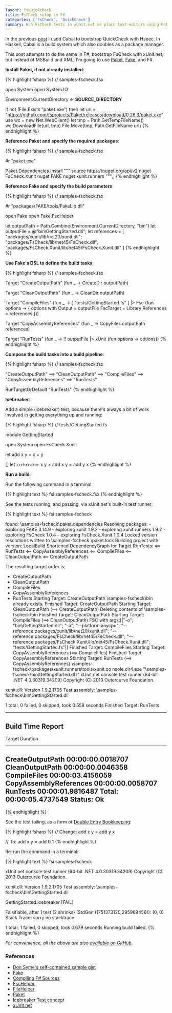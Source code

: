 ```yaml
---
layout: fsquickcheck
title: FsCheck setup in F#
categories: ['FsCheck', 'QuickCheck']
summary: Run FsCheck tests in xUnit.net on plain text-editors using Paket and FAKE, no Visual Studio and no MSBuild at all.
---
```


In the previous [post](http://blog.nikosbaxevanis.com/2015/01/30/quickcheck-setup-in-haskell/) I used Cabal to bootstrap QuickCheck with Hspec. In Haskell, Cabal is a build system which also doubles as a package manager.

This post attempts to do the same in F#; bootstrap FsCheck with xUnit.net, but instead of MSBuild and XML, I'm going to use [Paket](http://fsprojects.github.io/Paket/index.html), [Fake](http://fsharp.github.io/FAKE/), and F#.


**Install Paket, if not already installed**:

{% highlight fsharp %}
// samples-fscheck.fsx

open System
open System.IO

Environment.CurrentDirectory <- __SOURCE_DIRECTORY__

if not (File.Exists "paket.exe") then
    let url = "https://github.com/fsprojects/Paket/releases/download/0.26.3/paket.exe"
    use wc = new Net.WebClient()
    let tmp = Path.GetTempFileName()
    wc.DownloadFile(url, tmp)
    File.Move(tmp, Path.GetFileName url)
{% endhighlight %}

**Reference Paket and specify the required packages**:

{% highlight fsharp %}
// samples-fscheck.fsx

#r "paket.exe"

Paket.Dependencies.Install """
    source https://nuget.org/api/v2
    nuget FsCheck.Xunit
    nuget FAKE
    nuget xunit.runners
""";;
{% endhighlight %}

**Reference Fake and specify the build parameters**:

{% highlight fsharp %}
// samples-fscheck.fsx

#r "packages/FAKE/tools/FakeLib.dll"

open Fake
open Fake.FscHelper

let outputPath = Path.Combine(Environment.CurrentDirectory, "bin")
let outputFile = @"bin\GettingStarted.dll";
let references =
    [ "packages/xunit/lib/net20/xunit.dll";
      "packages/FsCheck/lib/net45/FsCheck.dll";
      "packages/FsCheck.Xunit/lib/net45/FsCheck.Xunit.dll" ]
{% endhighlight %}

**Use Fake's DSL to define the build tasks**:

{% highlight fsharp %}
// samples-fscheck.fsx

Target "CreateOutputPath" (fun _ -> 
    CreateDir outputPath)

Target "CleanOutputPath" (fun _ ->
    CleanDir outputPath)

Target "CompileFiles" (fun _ ->
    [ "tests/GettingStarted.fs" ]
    |> Fsc (fun options ->
        { options with
            Output = outputFile
            FscTarget = Library
            References = references }))

Target "CopyAssemblyReferences" (fun _ ->
    CopyFiles outputPath references)

Target "RunTests" (fun _ ->
    !! outputFile
    |> xUnit (fun options -> options))
{% endhighlight %}

**Compose the build tasks into a build pipeline**:

{% highlight fsharp %}
// samples-fscheck.fsx

"CreateOutputPath"
    ==> "CleanOutputPath"
    ==> "CompileFiles"
    ==> "CopyAssemblyReferences"
    ==> "RunTests"

RunTargetOrDefault "RunTests"
{% endhighlight %}

**Icebreaker**:

Add a simple (icebreaker) test, because there's always a bit of work involved in
getting everything up and running:

{% highlight fsharp %}
// tests/GettingStarted.fs

module GettingStarted

open System
open FsCheck.Xunit

let add x y = x + y

[<Property>]
let ``icebreaker`` x y =
    add x y = add y x
{% endhighlight %}

**Run a build**:

Run the following command in a terminal:

{% highlight text %}
fsi samples-fscheck.fsx
{% endhighlight %}

See the tests running, and passing, via xUnit.net's built-in test runner:

{% highlight text %}
fsi samples-fscheck

found: <Path>\samples-fscheck\paket.dependencies
Resolving packages:
    - exploring FAKE 3.14.9
    - exploring xunit 1.9.2
    - exploring xunit.runners 1.9.2
    - exploring FsCheck 1.0.4
    - exploring FsCheck.Xunit 1.0.4
Locked version resolutions written to <Path>\samples-fscheck
\paket.lock
Building project with version: LocalBuild
Shortened DependencyGraph for Target RunTests:
<== RunTests
<== CopyAssemblyReferences
<== CompileFiles
<== CleanOutputPath
<== CreateOutputPath

The resulting target order is:
 - CreateOutputPath
 - CleanOutputPath
 - CompileFiles
 - CopyAssemblyReferences
 - RunTests
Starting Target: CreateOutputPath
<Path>\samples-fscheck\bin already exists.
Finished Target: CreateOutputPath
Starting Target: CleanOutputPath (==> CreateOutputPath)
Deleting contents of <Path>\samples-fscheck\bin
Finished Target: CleanOutputPath
Starting Target: CompileFiles (==> CleanOutputPath)
FSC with args:[|"-o"; "bin\GettingStarted.dll"; "-a"; "--platform:anycpu";
  "--reference:packages/xunit/lib/net20/xunit.dll";
  "--reference:packages/FsCheck/lib/net45/FsCheck.dll";
  "--reference:packages/FsCheck.Xunit/lib/net45/FsCheck.Xunit.dll";
  "tests/GettingStarted.fs"|]
Finished Target: CompileFiles
Starting Target: CopyAssemblyReferences (==> CompileFiles)
Finished Target: CopyAssemblyReferences
Starting Target: RunTests (==> CopyAssemblyReferences)
<Path>\samples-fscheck\packages\xunit.runners\tools\xunit.co
nsole.clr4.exe "<Path>\samples-fscheck\bin\GettingStarted.dl
l"
xUnit.net console test runner (64-bit .NET 4.0.30319.34209)
Copyright (C) 2013 Outercurve Foundation.

xunit.dll:     Version 1.9.2.1705
Test assembly: <Path>\samples-fscheck\bin\GettingStarted.dll


1 total, 0 failed, 0 skipped, took 0.558 seconds
Finished Target: RunTests

---------------------------------------------------------------------
Build Time Report
---------------------------------------------------------------------
Target                   Duration
------                   --------
CreateOutputPath         00:00:00.0018707
CleanOutputPath          00:00:00.0046358
CompileFiles             00:00:03.4156059
CopyAssemblyReferences   00:00:00.0058707
RunTests                 00:00:01.9816487
Total:                   00:00:05.4737549
Status:                  Ok
---------------------------------------------------------------------
{% endhighlight %}

See the test failing, as a form of [Double Entry Bookkeeping](http://c2.com/cgi/wiki?DoubleEntryBookkeeping):


{% highlight fsharp %}
// Change:
add x y = add y x

// To:
add x y = add 0 1
{% endhighlight %}

Re-run the command in a terminal:

{% highlight text %}
fsi samples-fscheck

xUnit.net console test runner (64-bit .NET 4.0.30319.34209)
Copyright (C) 2013 Outercurve Foundation.

xunit.dll:     Version 1.9.2.1705
Test assembly: <Path>\samples-fscheck\bin\GettingStarted.dll


GettingStarted.icebreaker [FAIL]

   Falsifiable, after 1 test (2 shrinks) (StdGen (1751373120,295969456)):
   (0, 0)
   Stack Trace:
   sorry no stacktrace

1 total, 1 failed, 0 skipped, took 0.679 seconds
Running build failed.
{% endhighlight %}

*For convenience, all the above are also [available on GitHub](https://github.com/moodmosaic/quickcheck-fscheck-samples/).*

### References ###

* [Don Syme's self-contained sample gist](https://gist.github.com/dsyme/9b18608b78dccf92ba33)
* [Fake](http://fsharp.github.io/FAKE/)
 * [Compiling F# Sources](http://fsharp.github.io/FAKE/fsc.html)
 * [FscHelper](http://fsharp.github.io/FAKE/apidocs/fake-fschelper.html)
 * [FileHelper](http://fsharp.github.io/FAKE/apidocs/fake-filehelper.html)
* [Paket](http://fsprojects.github.io/Paket/index.html)
* [Icebreaker Test concept](http://blog.ploeh.dk/2015/01/10/diamond-kata-with-fscheck/)
* [xUnit.net](https://github.com/xunit/xunit)

